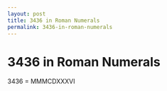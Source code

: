 ```yaml
---
layout: post
title: 3436 in Roman Numerals
permalink: 3436-in-roman-numerals
---
```


# 3436 in Roman Numerals

3436 = MMMCDXXXVI
